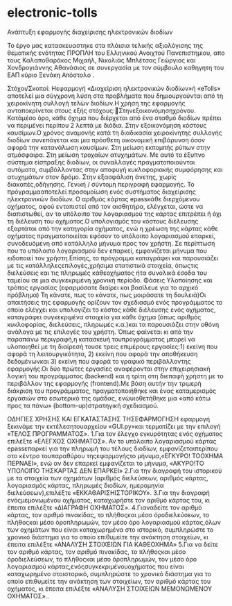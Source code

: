 # electronic-tolls
Ανάπτυξη εφαρμογής διαχείρισης ηλεκτρονικών διοδίων

To έργο μας κατασκευαστηκε στα πλάισια τελικής αξιολόγισης της θεματικής ενότητας ΠΡΟΠΛΗ του Ελληνικού Ανοιχτού Πανεπιστημίου, απο τους Καλαποθαράκος Μιχαήλ, Νικολιάς Μπλέτσας Γεώργιος και Χονδρογιάννης Αθανάσιος σε συνεργασία με τον σύμβουλο καθηγητη του ΕΑΠ κύριο Ξενάκη Απόστολο .

Στόχοι/Σκοποί: Hεφαρμογή «Διαχείριση ηλεκτρονικών διοδίων»ή «eTolls» αποτελεί μια σύγχρονη λύση στα προβλήματα που δημιουργούνται από τη χειροκίνητη συλλογή τελών διοδίων.Η χρήση της εφαρμογής ανταποκρίνεται στους εξής στόχους:Στηνεξοικονόμησηχρόνου. Κατάμέσο όρο, κάθε όχημα που διέρχεται από ένα σταθμό διοδίων πρέπει να περιμένει περίπου 2 λεπτά με διόδια. Στην εξοικονόμηση κόστους καυσίμων.Ο χρόνος αναμονής κατά τη διαδικασία χειροκίνητης συλλογής διοδίων συνεπάγεται και μια πρόσθετη οικονομική επιβάρυνση όσον αφορά την κατανάλωση καυσίμων. Στη μείωση εκπομπής ρύπων στην ατμόσφαιρα. Στη μείωση τροχαίων ατυχημάτων. Με αυτό το έξυπνο σύστημα είσπραξης διοδίων, οι συναλλαγές πραγματοποιούνται αυτόματα, συμβάλλοντας στην αποφυγή κυκλοφοριακής συμφόρησης και ατυχημάτων στον δρόμο. Στην εξασφάλιση άνετης, χωρίς διακοπές,οδήγησης. Γενική / σύντομη περιγραφή εφαρμογής. Το  πρόγραμμααποτελεί  προσομοίωση  ενός  συστήματος  διαχείρισης  ηλεκτρονικών διοδίων. Ο αριθμός κάρτας epassκάθε διερχόμενου οχήματος, αφού εντοπιστεί από τον αισθητήρα, ελέγχεται, ώστε να διαπιστωθεί, αν το υπόλοιπο του λογαριασμού της κάρτας επιτρέπει ή όχι τη διέλευση του οχήματος.Ο υπολογισμός του κόστους διέλευσης εξαρτάται από την κατηγορία οχήματος, ενώ η χρέωση της κάρτας κάθε οχήματος πραγματοποιείται εφόσον το υπόλοιπο λογαριασμού επαρκεί, συνοδευόμενη από κατάλληλο μήνυμα προς τον χρήστη. Σε περίπτωση που το υπόλοιπο λογαριασμού δεν επαρκεί, εμφανίζεται μήνυμα που ειδοποιεί τον χρήστη.Επίσης, το πρόγραμμα καταγράφει και παρουσιάζει με τις κατάλληλεςεπιλογές,χρήσιμα στατιστικά στοιχεία, όπωςτις διελεύσεις και τις πληρωμές κάθεοχήματος ήτα συνολικά έσοδα του ταμείου σε μια συγκεκριμένη χρονική περίοδο. Φάσεις Υλοποίησης και τρόπος εργασίας (εφαρμόσατε διαίρει και βασίλευε για το αρχικό πρόβλημα) Τη κάνατε, πως το κάνατε, πως μοιράσατε τη δουλειά)Οι απαιτήσεις της εφαρμογής ορίζουν τον σχεδιασμό ενός προγράμματος το οποίο ελέγχει και υπολογίζει το κόστος κάθε διέλευσης ενός οχήματος, καταγράφει συγκεκριμένα στοιχεία για κάθε όχημα (όπως αριθμός κυκλοφορίας, διελεύσεις, πληρωμές κ.α.)και τα παρουσιάζει στην οθόνη ανάλογα με τις επιλογές του χρήστη. Όπως φαίνεται κι από την παραπάνω περιγραφή,η κατασκευή τουπρογράμματος μπορεί να υλοποιηθεί με τη διαίρεσή τουσε τρεις επιμέρους εργασίες:1) εκείνη που αφορά τη λειτουργικότητα, 2) εκείνη που αφορά την αποθήκευση δεδομένωνκαι 3) εκείνη που αφορά το γραφικό περιβάλλοντης εφαρμογής.Οι  δύο  πρώτες  εργασίες  αναφέρονται  στην  επιχειρησιακή  λογική  του προγράμματος (backend) και η τρίτη στη διεπαφή χρήστη με το περιβάλλον της εφαρμογής (frontend).Με βάση αυτήν την τριμερή διάκριση του προγράμματος, πραγματοποιήθηκε και ένας καταμερισμός εργασιών στο εσωτερικό της ομάδας, ενώυιοθετήθηκε μια «από κάτω προς τα  πάνω»  (bottom-up)στρατηγική  σχεδιασμού. 

ΟΔΗΓΙΕΣ ΧΡΗΣΗΣ ΚΑΙ ΕΓΚΑΤΑΣΤΑΣΗΣ ΤΗΣΕΦΑΡΜΟΓΗΣΗ εφαρμογή ξεκινάμε την εκτέλεσητουαρχείου «GUI.py»και τερματίζει με την επιλογή «ΤΕΛΟΣ ΠΡΟΓΡΑΜΜΑΤΟΣ».
1.Για τον έλεγχο εγκυρότητας ενός οχήματος επιλέξτε «ΕΛΕΓΧΟΣ ΟΧΗΜΑΤΟΣ». Αν το υπόλοιπο λογαριασμού κάρτας epassεπαρκεί για την πληρωμή του τέλους διοδίων, εμφανίζεταιπερίπου  στο  κέντρο τουπαραθύρου τηςεφαρμογήςτο  μήνυμα,«ΕΓΚΥΡΟ! ΤΟΟΧΗΜΑ ΠΕΡΝΑΕΙ», ενώ αν δεν επαρκεί εμφανίζεται το μήνυμα, «ΑΚΥΡΟ!ΤΟ ΥΠΟΛΟΙΠΟ ΤΗΣΚΑΡΤΑΣ ΔΕΝ ΕΠΑΡΚΕΙ»
2.Για  την  διαγραφή  του ιστορικού  με  τα  στοιχεία  των  οχημάτων  (αριθμός διελεύσεων, αριθμός κάρτας, λογαριασμός κάρτας, πληρωμές διοδίων, ημερομηνία διελεύσεων),επιλέξτε «ΕΚΚΑΘΑΡΙΣΗΙΣΤΟΡΙΚΟΥ».
3.Για την διαγραφή ενόςμεμονωμένου οχήματος, καταχωρήστε τον αριθμό κάρτας του, κι έπειτα επιλέξτε «ΔΙΑΓΡΑΦΗ ΟΧΗΜΑΤΟΣ».
4.Γιαναδείτε τον αριθμό κάρτας, τον αριθμό πινακίδας, το πλήθοςκαι μέσο όροδιελεύσεων, το πλήθοςκαι μέσο όροπληρωμών, τον μέσο όρο  λογαριασμού κάρτας,όλων των οχημάτων που είναι καταχωρημένα στο ιστορικό, συμπληρώστε το χρονικό διάστημα για το οποίο επιθυμείτε την ανάκτηση στοιχείων, κι έπειτα επιλέξτε «ΑΝΑΛΥΣΗ ΣΤΟΙΧΕΙΩΝ ΓΙΑ ΚΑΘΕΟΧΗΜΑ»
5.Για να δείτε τον αριθμό κάρτας, τον αριθμό πινακίδας, το πλήθοςκαι μέσο όροδιελεύσεων, το πλήθοςκαι μέσο όροπληρωμών, τον μέσο όρο  λογαριασμού κάρτας,ενόςσυγκεκριμένουοχήματος  που  είναι καταχωρημένο  στοιστορικό, συμπληρώστε  το  χρονικό  διάστημα  για  το  οποίο  επιθυμείτε  την  ανάκτηση 
των στοιχείων, τον  αριθμό  κάρτας του  οχήματος, κι  έπειτα  επιλέξτε «ΑΝΑΛΥΣΗ ΣΤΟΙΧΕΙΩΝ ΜΕΜΟΝΩΜΕΝΟΥ ΟΧΗΜΑΤΟΣ»..
